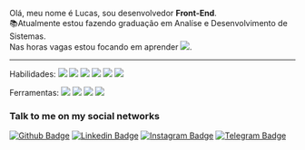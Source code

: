 Olá, meu nome é Lucas, sou desenvolvedor <strong>Front-End</strong>. <br>
:books:Atualmente estou fazendo graduação em Analíse e Desenvolvimento de Sistemas.<br>
Nas horas vagas estou focando em aprender <img src="https://img.shields.io/badge/-Sass-cc6699?style=flat&logo=sass&logoColor=ffffff">.
<hr>

Habilidades: <img src = "https://img.shields.io/badge/-HTML5-E34F26?style=flat&logo=html5&logoColor=white"> <img src = "https://img.shields.io/badge/-CSS3-1572B6?style=flat&logo=css3&logoColor=white"> <img src="https://img.shields.io/badge/-Bootstrap-563D7C?style=flat&logo=bootstrap&logoColor=white"> <img src="https://img.shields.io/badge/-JavaScript-eed718?style=flat&logo=javascript&logoColor=ffffff"> <img src="https://img.shields.io/badge/-JQuery-blue?style=flat&logo=jquery">
<img src="https://img.shields.io/badge/-Sass-cc6699?style=flat&logo=sass&logoColor=ffffff">


Ferramentas: <img src="http://img.shields.io/badge/-Git-F1502F?style=flat&logo=git&logoColor=FFFFFF"> <img src="http://img.shields.io/badge/-Github-000000?style=flat&logo=github&logoColor=FFFFFF"> <img src="http://img.shields.io/badge/-VS%20Code-007ACC?style=flat&logo=visual%20studio%20code&logoColor=white">
<img src="https://img.shields.io/badge/-Figma-orange?style=flat&logo=figma&logoColor=white"> 

### Talk to me on my social networks
[![Github Badge](https://img.shields.io/badge/-Github-000?style=flat-square&logo=Github&logoColor=white&link=https://github.com/fagnerpsantos)](https://github.com/lucasfelipeluz)
[![Linkedin Badge](https://img.shields.io/badge/-LinkedIn-blue?style=flat-square&logo=Linkedin&logoColor=white&link=https://www.linkedin.com/in/lucasfelipeluz/)](https://www.linkedin.com/in/lucasfelipeluz/)
[![Instagram Badge](https://img.shields.io/badge/-Instagram-purple?style=flat&logo=instagram&logoColor=white&link=https://instagram.com/lucasfelipeluz/)](https://instagram.com/lucasfelipeluz)
[![Telegram Badge](https://img.shields.io/badge/-Telegram-026FB9?style=flat&logo=telegram&logoColor=white&link=https://t.me/lucasfelipeluz/)](https://t.me/lucasfelipeluz)

